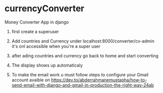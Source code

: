 # currencyConverter
Money Converter App in django

1. first create a superuser

2. Add countries and Currency under localhost:8000/converter/cv-admin
    it's onl accessible when you're a super user

3. after ading countries and currency go back to home and start converting

4. The display shows up automaticaly

5. To make the email work u must follow steps to configure your Gmail account avaible on https://dev.to/abderrahmanemustapha/how-to-send-email-with-django-and-gmail-in-production-the-right-way-24ab

